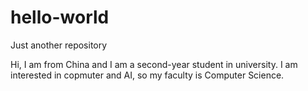 # hello-world

Just another repository

Hi, I am from China and I am a second-year student in university. I am interested in copmuter and AI, so my faculty is Computer Science.

